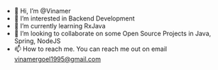 - 👋 Hi, I’m @Vinamer
- 👀 I’m interested in Backend Development
- 🌱 I’m currently learning RxJava
- 💞️ I’m looking to collaborate on some Open Source Projects in Java, Spring, NodeJS
- 📫 How to reach me. You can reach me out on email vinamergoel1995@gmail.com

<!---
Vinamer/Vinamer is a ✨ special ✨ repository because its `README.md` (this file) appears on your GitHub profile.
You can click the Preview link to take a look at your changes.
--->
